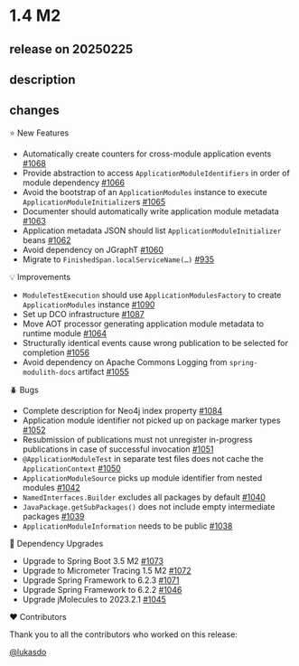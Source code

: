 # 1.4 M2

## release on 20250225

## description

## changes

⭐ New Features

* Automatically create counters for cross-module application events <a href="https://github.com/spring-projects/spring-modulith/issues/1068" data-hovercard-type="issue" data-hovercard-url="/spring-projects/spring-modulith/issues/1068/hovercard">#1068</a>
* Provide abstraction to access <code>ApplicationModuleIdentifiers</code> in order of module dependency <a href="https://github.com/spring-projects/spring-modulith/issues/1066" data-hovercard-type="issue" data-hovercard-url="/spring-projects/spring-modulith/issues/1066/hovercard">#1066</a>
* Avoid the bootstrap of an <code>ApplicationModules</code> instance to execute <code>ApplicationModuleInitializer</code>s <a href="https://github.com/spring-projects/spring-modulith/issues/1065" data-hovercard-type="issue" data-hovercard-url="/spring-projects/spring-modulith/issues/1065/hovercard">#1065</a>
* Documenter should automatically write application module metadata <a href="https://github.com/spring-projects/spring-modulith/issues/1063" data-hovercard-type="issue" data-hovercard-url="/spring-projects/spring-modulith/issues/1063/hovercard">#1063</a>
* Application metadata JSON should list <code>ApplicationModuleInitializer</code> beans <a href="https://github.com/spring-projects/spring-modulith/issues/1062" data-hovercard-type="issue" data-hovercard-url="/spring-projects/spring-modulith/issues/1062/hovercard">#1062</a>
* Avoid dependency on JGraphT <a href="https://github.com/spring-projects/spring-modulith/issues/1060" data-hovercard-type="issue" data-hovercard-url="/spring-projects/spring-modulith/issues/1060/hovercard">#1060</a>
* Migrate to <code>FinishedSpan.localServiceName(…)</code> <a href="https://github.com/spring-projects/spring-modulith/issues/935" data-hovercard-type="issue" data-hovercard-url="/spring-projects/spring-modulith/issues/935/hovercard">#935</a>

💡 Improvements

* <code>ModuleTestExecution</code> should use <code>ApplicationModulesFactory</code> to create <code>ApplicationModules</code> instance <a href="https://github.com/spring-projects/spring-modulith/issues/1090" data-hovercard-type="issue" data-hovercard-url="/spring-projects/spring-modulith/issues/1090/hovercard">#1090</a>
* Set up DCO infrastructure <a href="https://github.com/spring-projects/spring-modulith/issues/1087" data-hovercard-type="issue" data-hovercard-url="/spring-projects/spring-modulith/issues/1087/hovercard">#1087</a>
* Move AOT processor generating application module metadata to runtime module <a href="https://github.com/spring-projects/spring-modulith/issues/1064" data-hovercard-type="issue" data-hovercard-url="/spring-projects/spring-modulith/issues/1064/hovercard">#1064</a>
* Structurally identical events cause wrong publication to be selected for completion <a href="https://github.com/spring-projects/spring-modulith/issues/1056" data-hovercard-type="issue" data-hovercard-url="/spring-projects/spring-modulith/issues/1056/hovercard">#1056</a>
* Avoid dependency on Apache Commons Logging from <code>spring-modulith-docs</code> artifact <a href="https://github.com/spring-projects/spring-modulith/issues/1055" data-hovercard-type="issue" data-hovercard-url="/spring-projects/spring-modulith/issues/1055/hovercard">#1055</a>

🪲 Bugs

* Complete description for Neo4j index property <a href="https://github.com/spring-projects/spring-modulith/pull/1084" data-hovercard-type="pull_request" data-hovercard-url="/spring-projects/spring-modulith/pull/1084/hovercard">#1084</a>
* Application module identifier not picked up on package marker types <a href="https://github.com/spring-projects/spring-modulith/issues/1052" data-hovercard-type="issue" data-hovercard-url="/spring-projects/spring-modulith/issues/1052/hovercard">#1052</a>
* Resubmission of publications must not unregister in-progress publications in case of successful invocation <a href="https://github.com/spring-projects/spring-modulith/issues/1051" data-hovercard-type="issue" data-hovercard-url="/spring-projects/spring-modulith/issues/1051/hovercard">#1051</a>
* <code>@ApplicationModuleTest</code> in separate test files does not cache the <code>ApplicationContext</code> <a href="https://github.com/spring-projects/spring-modulith/issues/1050" data-hovercard-type="issue" data-hovercard-url="/spring-projects/spring-modulith/issues/1050/hovercard">#1050</a>
* <code>ApplicationModuleSource</code> picks up module identifier from nested modules <a href="https://github.com/spring-projects/spring-modulith/issues/1042" data-hovercard-type="issue" data-hovercard-url="/spring-projects/spring-modulith/issues/1042/hovercard">#1042</a>
* <code>NamedInterfaces.Builder</code> excludes all packages by default <a href="https://github.com/spring-projects/spring-modulith/issues/1040" data-hovercard-type="issue" data-hovercard-url="/spring-projects/spring-modulith/issues/1040/hovercard">#1040</a>
* <code>JavaPackage.getSubPackages()</code> does not include empty intermediate packages <a href="https://github.com/spring-projects/spring-modulith/issues/1039" data-hovercard-type="issue" data-hovercard-url="/spring-projects/spring-modulith/issues/1039/hovercard">#1039</a>
* <code>ApplicationModuleInformation</code> needs to be public <a href="https://github.com/spring-projects/spring-modulith/issues/1038" data-hovercard-type="issue" data-hovercard-url="/spring-projects/spring-modulith/issues/1038/hovercard">#1038</a>

🔨 Dependency Upgrades

* Upgrade to Spring Boot 3.5 M2 <a href="https://github.com/spring-projects/spring-modulith/issues/1073" data-hovercard-type="issue" data-hovercard-url="/spring-projects/spring-modulith/issues/1073/hovercard">#1073</a>
* Upgrade to Micrometer Tracing 1.5 M2 <a href="https://github.com/spring-projects/spring-modulith/issues/1072" data-hovercard-type="issue" data-hovercard-url="/spring-projects/spring-modulith/issues/1072/hovercard">#1072</a>
* Upgrade Spring Framework to 6.2.3 <a href="https://github.com/spring-projects/spring-modulith/issues/1071" data-hovercard-type="issue" data-hovercard-url="/spring-projects/spring-modulith/issues/1071/hovercard">#1071</a>
* Upgrade Spring Framework to 6.2.2 <a href="https://github.com/spring-projects/spring-modulith/issues/1046" data-hovercard-type="issue" data-hovercard-url="/spring-projects/spring-modulith/issues/1046/hovercard">#1046</a>
* Upgrade jMolecules to 2023.2.1 <a href="https://github.com/spring-projects/spring-modulith/issues/1045" data-hovercard-type="issue" data-hovercard-url="/spring-projects/spring-modulith/issues/1045/hovercard">#1045</a>

❤️ Contributors

Thank you to all the contributors who worked on this release:

<a class="user-mention notranslate" data-hovercard-type="user" data-hovercard-url="/users/lukasdo/hovercard" data-octo-click="hovercard-link-click" data-octo-dimensions="link_type:self" href="https://github.com/lukasdo">@lukasdo</a>

